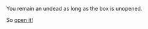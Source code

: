 You remain an undead as long as the box is unopened.

So [open it!](../dead-or-alive/dead-or-alive.md)
